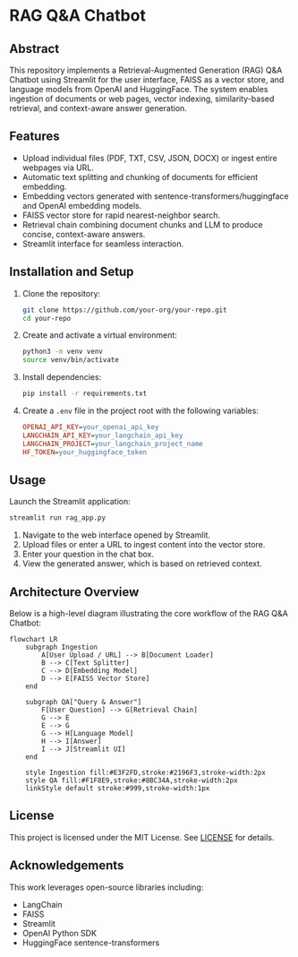 # RAG Q&A Chatbot

## Abstract
This repository implements a Retrieval-Augmented Generation (RAG) Q&A Chatbot using Streamlit for the user interface, FAISS as a vector store, and language models from OpenAI and HuggingFace. The system enables ingestion of documents or web pages, vector indexing, similarity-based retrieval, and context-aware answer generation.

## Features
- Upload individual files (PDF, TXT, CSV, JSON, DOCX) or ingest entire webpages via URL.
- Automatic text splitting and chunking of documents for efficient embedding.
- Embedding vectors generated with sentence-transformers/huggingface and OpenAI embedding models.
- FAISS vector store for rapid nearest-neighbor search.
- Retrieval chain combining document chunks and LLM to produce concise, context-aware answers.
- Streamlit interface for seamless interaction.

## Installation and Setup
1. Clone the repository:
   ```bash
   git clone https://github.com/your-org/your-repo.git
   cd your-repo
   ```
2. Create and activate a virtual environment:
   ```bash
   python3 -m venv venv
   source venv/bin/activate
   ```
3. Install dependencies:
   ```bash
   pip install -r requirements.txt
   ```
4. Create a `.env` file in the project root with the following variables:
   ```ini
   OPENAI_API_KEY=your_openai_api_key
   LANGCHAIN_API_KEY=your_langchain_api_key
   LANGCHAIN_PROJECT=your_langchain_project_name
   HF_TOKEN=your_huggingface_token
   ```

## Usage
Launch the Streamlit application:
```bash
streamlit run rag_app.py
```
1. Navigate to the web interface opened by Streamlit.
2. Upload files or enter a URL to ingest content into the vector store.
3. Enter your question in the chat box.
4. View the generated answer, which is based on retrieved context.

## Architecture Overview
Below is a high-level diagram illustrating the core workflow of the RAG Q&A Chatbot:

```mermaid
flowchart LR
    subgraph Ingestion
        A[User Upload / URL] --> B[Document Loader]
        B --> C[Text Splitter]
        C --> D[Embedding Model]
        D --> E[FAISS Vector Store]
    end

    subgraph QA["Query & Answer"]
        F[User Question] --> G[Retrieval Chain]
        G --> E
        E --> G
        G --> H[Language Model]
        H --> I[Answer]
        I --> J[Streamlit UI]
    end

    style Ingestion fill:#E3F2FD,stroke:#2196F3,stroke-width:2px
    style QA fill:#F1F8E9,stroke:#8BC34A,stroke-width:2px
    linkStyle default stroke:#999,stroke-width:1px
```

## License
This project is licensed under the MIT License. See [LICENSE](LICENSE) for details.

## Acknowledgements
This work leverages open-source libraries including:
- LangChain
- FAISS
- Streamlit
- OpenAI Python SDK
- HuggingFace sentence-transformers
